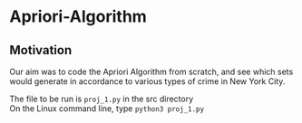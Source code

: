# Apriori-Algorithm

## Motivation
Our aim was to code the Apriori Algorithm from scratch, and see which sets would generate in accordance to various types of crime in New York City.


The file to be run is `proj_1.py` in the src directory <br />
On the Linux command line, type `python3 proj_1.py`
